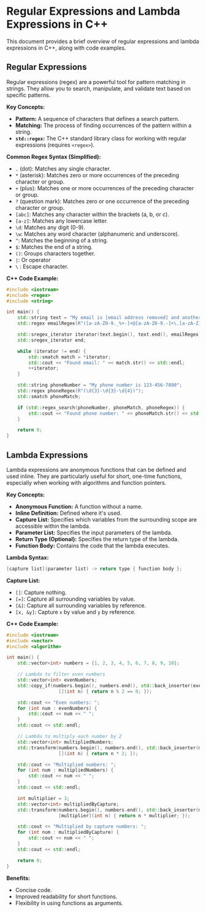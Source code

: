 
# Regular Expressions and Lambda Expressions in C++

This document provides a brief overview of regular expressions and lambda expressions in C++, along with code examples.

## Regular Expressions

Regular expressions (regex) are a powerful tool for pattern matching in strings. They allow you to search, manipulate, and validate text based on specific patterns.

**Key Concepts:**

* **Pattern:** A sequence of characters that defines a search pattern.
* **Matching:** The process of finding occurrences of the pattern within a string.
* **`std::regex`:** The C++ standard library class for working with regular expressions (requires `<regex>`).

**Common Regex Syntax (Simplified):**

* `.` (dot): Matches any single character.
* `*` (asterisk): Matches zero or more occurrences of the preceding character or group.
* `+` (plus): Matches one or more occurrences of the preceding character or group.
* `?` (question mark): Matches zero or one occurrence of the preceding character or group.
* `[abc]`: Matches any character within the brackets (a, b, or c).
* `[a-z]`: Matches any lowercase letter.
* `\d`: Matches any digit (0-9).
* `\w`: Matches any word character (alphanumeric and underscore).
* `^`: Matches the beginning of a string.
* `$`: Matches the end of a string.
* `()`: Groups characters together.
* `|`: Or operator
* `\` : Escape character.

**C++ Code Example:**

```cpp
#include <iostream>
#include <regex>
#include <string>

int main() {
    std::string text = "My email is [email address removed] and another email is [email address removed].";
    std::regex emailRegex(R"([a-zA-Z0-9._%+-]+@[a-zA-Z0-9.-]+\.[a-zA-Z]{2,})");

    std::sregex_iterator iterator(text.begin(), text.end(), emailRegex);
    std::sregex_iterator end;

    while (iterator != end) {
        std::smatch match = *iterator;
        std::cout << "Found email: " << match.str() << std::endl;
        ++iterator;
    }

    std::string phoneNumber = "My phone number is 123-456-7890";
    std::regex phoneRegex(R"(\d{3}-\d{3}-\d{4})");
    std::smatch phoneMatch;

    if (std::regex_search(phoneNumber, phoneMatch, phoneRegex)) {
        std::cout << "Found phone number: " << phoneMatch.str() << std::endl;
    }

    return 0;
}
```

## Lambda Expressions

Lambda expressions are anonymous functions that can be defined and used inline. They are particularly useful for short, one-time functions, especially when working with algorithms and function pointers.

**Key Concepts:**

* **Anonymous Function:** A function without a name.
* **Inline Definition:** Defined where it's used.
* **Capture List:** Specifies which variables from the surrounding scope are accessible within the lambda.
* **Parameter List:** Specifies the input parameters of the lambda.
* **Return Type (Optional):** Specifies the return type of the lambda.
* **Function Body:** Contains the code that the lambda executes.

**Lambda Syntax:**

```cpp
[capture list](parameter list) -> return type { function body };
```

**Capture List:**

* `[]`: Capture nothing.
* `[=]`: Capture all surrounding variables by value.
* `[&]`: Capture all surrounding variables by reference.
* `[x, &y]`: Capture `x` by value and `y` by reference.

**C++ Code Example:**

```cpp
#include <iostream>
#include <vector>
#include <algorithm>

int main() {
    std::vector<int> numbers = {1, 2, 3, 4, 5, 6, 7, 8, 9, 10};

    // Lambda to filter even numbers
    std::vector<int> evenNumbers;
    std::copy_if(numbers.begin(), numbers.end(), std::back_inserter(evenNumbers),
                   [](int n) { return n % 2 == 0; });

    std::cout << "Even numbers: ";
    for (int num : evenNumbers) {
        std::cout << num << " ";
    }
    std::cout << std::endl;

    // Lambda to multiply each number by 2
    std::vector<int> multipliedNumbers;
    std::transform(numbers.begin(), numbers.end(), std::back_inserter(multipliedNumbers),
                   [](int n) { return n * 2; });

    std::cout << "Multiplied numbers: ";
    for (int num : multipliedNumbers) {
        std::cout << num << " ";
    }
    std::cout << std::endl;

    int multiplier = 3;
    std::vector<int> multipliedByCapture;
    std::transform(numbers.begin(), numbers.end(), std::back_inserter(multipliedByCapture),
                   [multiplier](int n) { return n * multiplier; });

    std::cout << "Multiplied by capture numbers: ";
    for (int num : multipliedByCapture) {
        std::cout << num << " ";
    }
    std::cout << std::endl;

    return 0;
}
```

**Benefits:**

* Concise code.
* Improved readability for short functions.
* Flexibility in using functions as arguments.

